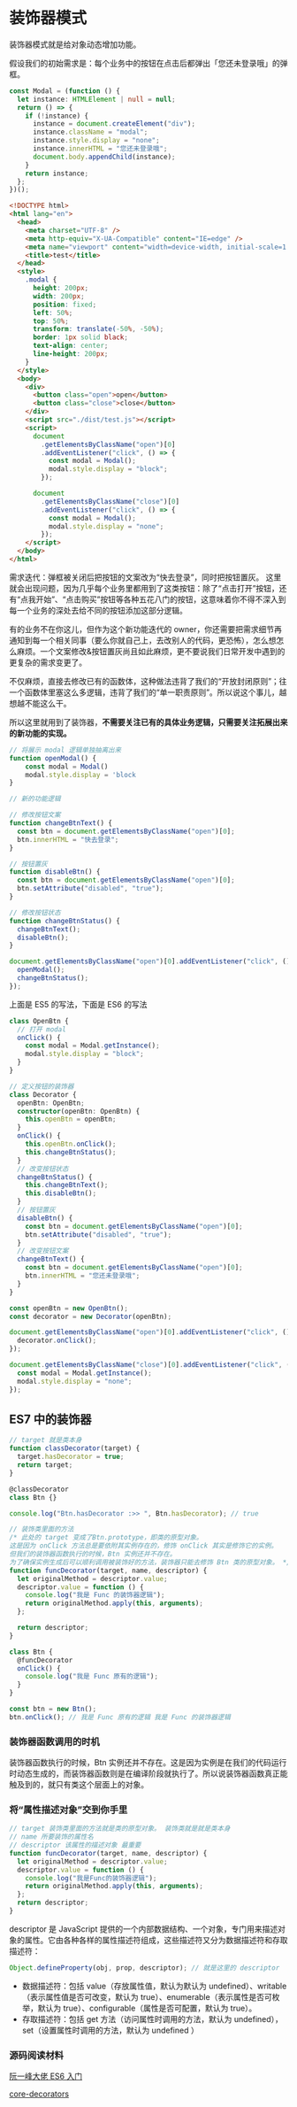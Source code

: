 # 装饰器模式

装饰器模式就是给对象动态增加功能。

假设我们的初始需求是：每个业务中的按钮在点击后都弹出「您还未登录哦」的弹框。

```typescript
const Modal = (function () {
  let instance: HTMLElement | null = null;
  return () => {
    if (!instance) {
      instance = document.createElement("div");
      instance.className = "modal";
      instance.style.display = "none";
      instance.innerHTML = "您还未登录哦";
      document.body.appendChild(instance);
    }
    return instance;
  };
})();
```

```html
<!DOCTYPE html>
<html lang="en">
  <head>
    <meta charset="UTF-8" />
    <meta http-equiv="X-UA-Compatible" content="IE=edge" />
    <meta name="viewport" content="width=device-width, initial-scale=1.0" />
    <title>test</title>
  </head>
  <style>
    .modal {
      height: 200px;
      width: 200px;
      position: fixed;
      left: 50%;
      top: 50%;
      transform: translate(-50%, -50%);
      border: 1px solid black;
      text-align: center;
      line-height: 200px;
    }
  </style>
  <body>
    <div>
      <button class="open">open</button>
      <button class="close">close</button>
    </div>
    <script src="./dist/test.js"></script>
    <script>
      document
        .getElementsByClassName("open")[0]
        .addEventListener("click", () => {
          const modal = Modal();
          modal.style.display = "block";
        });

      document
        .getElementsByClassName("close")[0]
        .addEventListener("click", () => {
          const modal = Modal();
          modal.style.display = "none";
        });
    </script>
  </body>
</html>
```

需求迭代：弹框被关闭后把按钮的文案改为“快去登录”，同时把按钮置灰。
这里就会出现问题，因为几乎每个业务里都用到了这类按钮：除了“点击打开”按钮，还有“点我开始”、“点击购买”按钮等各种五花八门的按钮，这意味着你不得不深入到每一个业务的深处去给不同的按钮添加这部分逻辑。

有的业务不在你这儿，但作为这个新功能迭代的 owner，你还需要把需求细节再通知到每一个相关同事（要么你就自己上，去改别人的代码，更恐怖），怎么想怎么麻烦。一个文案修改&按钮置灰尚且如此麻烦，更不要说我们日常开发中遇到的更复杂的需求变更了。

不仅麻烦，直接去修改已有的函数体，这种做法违背了我们的“开放封闭原则”；往一个函数体里塞这么多逻辑，违背了我们的“单一职责原则”。所以说这个事儿，越想越不能这么干。

所以这里就用到了装饰器，**不需要关注已有的具体业务逻辑，只需要关注拓展出来的新功能的实现。**

```typescript
// 将展示 modal 逻辑单独抽离出来
function openModal() {
    const modal = Modal()
    modal.style.display = 'block
}
```

```typescript
// 新的功能逻辑

// 修改按钮文案
function changeBtnText() {
  const btn = document.getElementsByClassName("open")[0];
  btn.innerHTML = "快去登录";
}

// 按钮置灰
function disableBtn() {
  const btn = document.getElementsByClassName("open")[0];
  btn.setAttribute("disabled", "true");
}

// 修改按钮状态
function changeBtnStatus() {
  changeBtnText();
  disableBtn();
}
```

```typescript
document.getElementsByClassName("open")[0].addEventListener("click", () => {
  openModal();
  changeBtnStatus();
});
```

上面是 ES5 的写法，下面是 ES6 的写法

```typescript
class OpenBtn {
  // 打开 modal
  onClick() {
    const modal = Modal.getInstance();
    modal.style.display = "block";
  }
}

// 定义按钮的装饰器
class Decorator {
  openBtn: OpenBtn;
  constructor(openBtn: OpenBtn) {
    this.openBtn = openBtn;
  }
  onClick() {
    this.openBtn.onClick();
    this.changeBtnStatus();
  }
  // 改变按钮状态
  changeBtnStatus() {
    this.changeBtnText();
    this.disableBtn();
  }
  // 按钮置灰
  disableBtn() {
    const btn = document.getElementsByClassName("open")[0];
    btn.setAttribute("disabled", "true");
  }
  // 改变按钮文案
  changeBtnText() {
    const btn = document.getElementsByClassName("open")[0];
    btn.innerHTML = "您还未登录哦";
  }
}

const openBtn = new OpenBtn();
const decorator = new Decorator(openBtn);

document.getElementsByClassName("open")[0].addEventListener("click", () => {
  decorator.onClick();
});

document.getElementsByClassName("close")[0].addEventListener("click", () => {
  const modal = Modal.getInstance();
  modal.style.display = "none";
});
```

## ES7 中的装饰器

```typescript
// target 就是类本身
function classDecorator(target) {
  target.hasDecorator = true;
  return target;
}

@classDecorator
class Btn {}

console.log("Btn.hasDecorator :>> ", Btn.hasDecorator); // true
```

```typescript
// 装饰类里面的方法
/* 此处的 target 变成了Btn.prototype，即类的原型对象。
这是因为 onClick 方法总是要依附其实例存在的，修饰 onClick 其实是修饰它的实例。
但我们的装饰器函数执行的时候，Btn 实例还并不存在。
为了确保实例生成后可以顺利调用被装饰好的方法，装饰器只能去修饰 Btn 类的原型对象。 */
function funcDecorator(target, name, descriptor) {
  let originalMethod = descriptor.value;
  descriptor.value = function () {
    console.log("我是 Func 的装饰器逻辑");
    return originalMethod.apply(this, arguments);
  };

  return descriptor;
}

class Btn {
  @funcDecorator
  onClick() {
    console.log("我是 Func 原有的逻辑");
  }
}

const btn = new Btn();
btn.onClick(); // 我是 Func 原有的逻辑 我是 Func 的装饰器逻辑
```

### 装饰器函数调用的时机

装饰器函数执行的时候，Btn 实例还并不存在。这是因为实例是在我们的代码运行时动态生成的，而装饰器函数则是在编译阶段就执行了。所以说装饰器函数真正能触及到的，就只有类这个层面上的对象。

### 将“属性描述对象”交到你手里

```typescript
// target 装饰类里面的方法就是类的原型对象。 装饰类就是就是类本身
// name 所要装饰的属性名
// descriptor 该属性的描述对象 最重要
function funcDecorator(target, name, descriptor) {
  let originalMethod = descriptor.value;
  descriptor.value = function () {
    console.log("我是Func的装饰器逻辑");
    return originalMethod.apply(this, arguments);
  };
  return descriptor;
}
```

descriptor 是 JavaScript 提供的一个内部数据结构、一个对象，专门用来描述对象的属性。它由各种各样的属性描述符组成，这些描述符又分为数据描述符和存取描述符：

```javascript
Object.defineProperty(obj, prop, descriptor); // 就是这里的 descriptor
```

- 数据描述符：包括 value（存放属性值，默认为默认为 undefined）、writable（表示属性值是否可改变，默认为 true）、enumerable（表示属性是否可枚举，默认为 true）、configurable（属性是否可配置，默认为 true）。
- 存取描述符：包括 get 方法（访问属性时调用的方法，默认为 undefined），set（设置属性时调用的方法，默认为 undefined ）

### 源码阅读材料

[阮一峰大佬 ES6 入门](https://es6.ruanyifeng.com/#docs/decorator)

[core-decorators](https://github.com/jayphelps/core-decorators)
